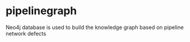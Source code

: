 # pipelinegraph
Neo4j database is used to build the knowledge graph based on pipeline network defects

